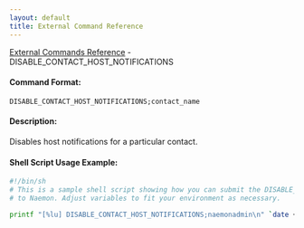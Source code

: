 ```yaml
---
layout: default
title: External Command Reference
---
```


<!--
************************************************
* AUTO GENERATED PAGE - USE ./update SCRIPT
************************************************
-->

<span class="glyphicon glyphicon-arrow-up"></span><a href="index.html"> External Commands Reference</a> - DISABLE_CONTACT_HOST_NOTIFICATIONS<br>

#### Command Format:

`DISABLE_CONTACT_HOST_NOTIFICATIONS;contact_name`

#### Description:

Disables host notifications for a particular contact.

#### Shell Script Usage Example:

```sh
#!/bin/sh
# This is a sample shell script showing how you can submit the DISABLE_CONTACT_HOST_NOTIFICATIONS command
# to Naemon. Adjust variables to fit your environment as necessary.

printf "[%lu] DISABLE_CONTACT_HOST_NOTIFICATIONS;naemonadmin\n" `date +%s` > /var/lib/naemon/naemon.cmd
```
